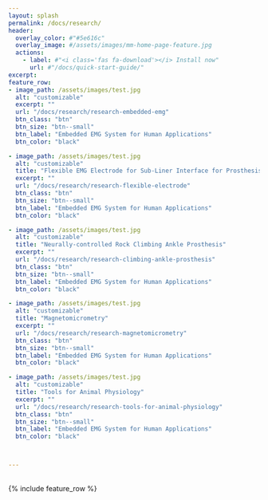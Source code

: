 ```yaml
---
layout: splash
permalink: /docs/research/
header:
  overlay_color: #"#5e616c"
  overlay_image: #/assets/images/mm-home-page-feature.jpg
  actions:
    - label: #"<i class='fas fa-download'></i> Install now"
      url: #"/docs/quick-start-guide/"
excerpt:
feature_row:
- image_path: /assets/images/test.jpg
  alt: "customizable"
  excerpt: ""
  url: "/docs/research/research-embedded-emg" 
  btn_class: "btn"
  btn_size: "btn--small"
  btn_label: "Embedded EMG System for Human Applications"
  btn_color: "black"

- image_path: /assets/images/test.jpg
  alt: "customizable"
  title: "Flexible EMG Electrode for Sub-Liner Interface for Prosthesis"
  excerpt: ""
  url: "/docs/research/research-flexible-electrode" 
  btn_class: "btn"
  btn_size: "btn--small"
  btn_label: "Embedded EMG System for Human Applications"
  btn_color: "black"

- image_path: /assets/images/test.jpg
  alt: "customizable"
  title: "Neurally-controlled Rock Climbing Ankle Prosthesis"
  excerpt: ""
  url: "/docs/research/research-climbing-ankle-prosthesis" 
  btn_class: "btn"
  btn_size: "btn--small"
  btn_label: "Embedded EMG System for Human Applications"
  btn_color: "black"

- image_path: /assets/images/test.jpg
  alt: "customizable"
  title: "Magnetomicrometry"
  excerpt: ""
  url: "/docs/research/research-magnetomicrometry" 
  btn_class: "btn"
  btn_size: "btn--small"
  btn_label: "Embedded EMG System for Human Applications"
  btn_color: "black"

- image_path: /assets/images/test.jpg
  alt: "customizable"
  title: "Tools for Animal Physiology"
  excerpt: ""
  url: "/docs/research/research-tools-for-animal-physiology" 
  btn_class: "btn"
  btn_size: "btn--small"
  btn_label: "Embedded EMG System for Human Applications"
  btn_color: "black"



---
```


<!-- https://github.com/mmistakes/minimal-mistakes/blob/master/docs/_pages/home.md -->
<br />
{% include feature_row %}
